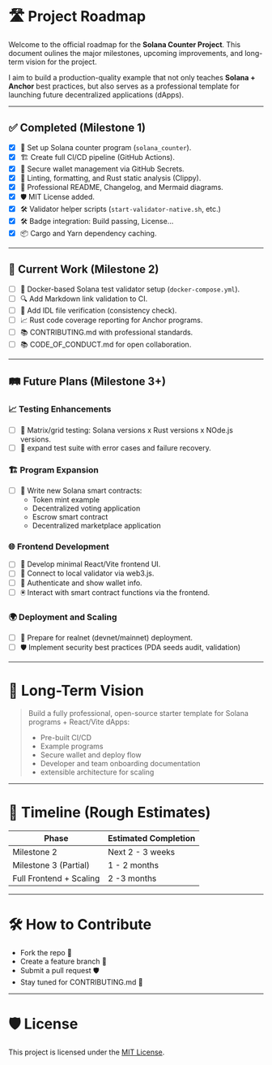 # 🛣️ Project Roadmap

Welcome to the official roadmap for the **Solana Counter Project**.
This document oulines the major milestones, upcoming improvements, and long-term vision for the project.

I aim to build a production-quality example that not only teaches **Solana + Anchor** best practices,
but also serves as a professional template for launching future decentralized applications (dApps).

---

## ✅ Completed (Milestone 1)

- [x] 🎯 Set up Solana counter program (`solana_counter`).
- [x] 🏗️ Create full CI/CD pipeline (GitHub Actions).
- [x] 🔐 Secure wallet management via GitHub Secrets.
- [x] 🔎 Linting, formatting, and Rust static analysis (Clippy).
- [x] 📖 Professional README, Changelog, and Mermaid diagrams.
- [x] 🛡️ MIT License added.
- [x] 🛠️ Validator helper scripts (`start-validator-native.sh`, etc.)
- [x] 🛠️ Badge integration: Build passing, License...
- [x] 📦 Cargo and Yarn dependency caching.

---

## 🚧 Current Work (Milestone 2)

- [ ] 🐳 Docker-based Solana test validator setup (`docker-compose.yml`).
- [ ] 🔍 Add Markdown link validation to CI.
- [ ] 🔬 Add IDL file verification (consistency check).
- [ ] 📈 Rust code coverage reporting for Anchor programs.
- [ ] 📚 CONTRIBUTING.md with professional standards.
- [ ] 📚 CODE_OF_CONDUCT.md for open collaboration.

---

## 🛤️ Future Plans (Milestone 3+)

### 📈 Testing Enhancements

- [ ] 🧪 Matrix/grid testing: Solana versions x Rust versions x NOde.js versions.
- [ ] 🧪 expand test suite with error cases and failure recovery.

### 🏗️ Program Expansion

- [ ] 🎲 Write new Solana smart contracts:
  - Token mint example
  - Decentralized voting application
  - Escrow smart contract
  - Decentralized marketplace application

### 🌐 Frontend Development

- [ ] 🎨 Develop minimal React/Vite frontend UI.
- [ ] 🔗 Connect to local validator via web3.js.
- [ ] 🪪 Authenticate and show wallet info.
- [ ] 🖲️ Interact with smart contract functions via the frontend.

### 🌍 Deployment and Scaling

- [ ] 🚀 Prepare for realnet (devnet/mainnet) deployment.
- [ ] 🛡️ Implement security best practices (PDA seeds audit, validation)

---

# 🎯 Long-Term Vision

> Build a fully professional, open-source starter template for Solana programs + React/Vite dApps:
>
> - Pre-built CI/CD
> - Example programs
> - Secure wallet and deploy flow
> - Developer and team onboarding documentation
> - extensible architecture for scaling

---

# 📅 Timeline (Rough Estimates)

| Phase                   | Estimated Completion |
| ----------------------- | -------------------- |
| Milestone 2             | Next 2 - 3 weeks     |
| Milestone 3 (Partial)   | 1 - 2 months         |
| Full Frontend + Scaling | 2 -3 months          |

---

# 🛠️ How to Contribute

- Fork the repo 🍴
- Create a feature branch 🌱
- Submit a pull request 🛡️
- Stay tuned for CONTRIBUTING.md 🚀

---

# 🛡️ License

This project is licensed under the [MIT License](LICENSE).
